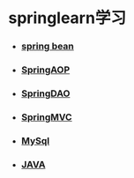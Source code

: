 # springlearn学习

- ### [spring bean](<https://github.com/987625922/springlearn/blob/master/SpringBean.md>)

- ### [SpringAOP](<https://github.com/987625922/springlearn/blob/master/SpringAOP.md>)

- ### [SpringDAO](<https://github.com/987625922/springlearn/blob/master/SpringDAO.md>)

- ### [SpringMVC](<https://github.com/987625922/springlearn/blob/master/SpringMVC.md>)

- ### [MySql](<https://github.com/987625922/springlearn/blob/master/MySql.md>)
- ### [JAVA](<https://github.com/987625922/springlearn/blob/master/java.md>)